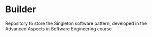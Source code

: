 # Builder
Repository to store the Singleton software pattern, developed in the Advanced Aspects in Software Engineering course
